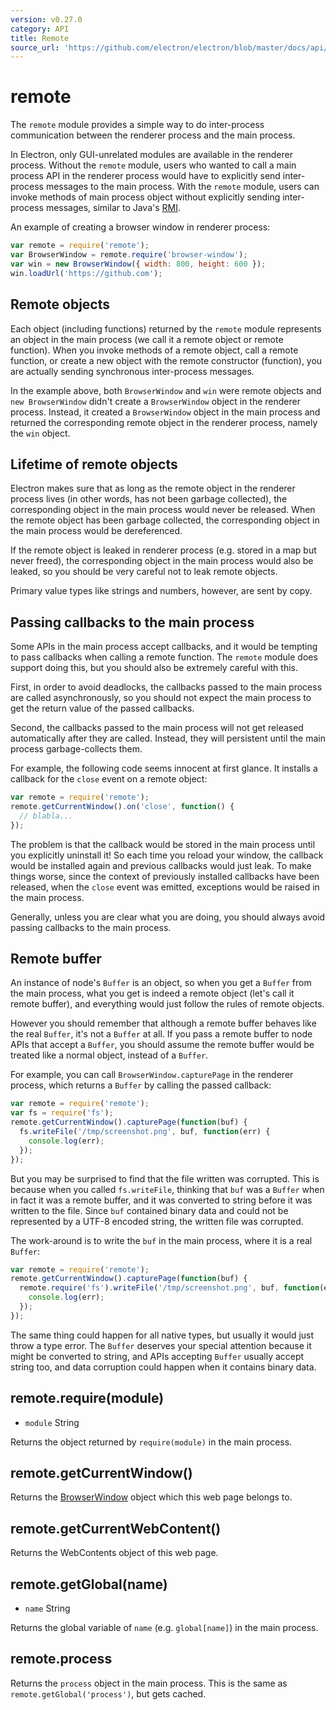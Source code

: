 ```yaml
---
version: v0.27.0
category: API
title: Remote
source_url: 'https://github.com/electron/electron/blob/master/docs/api/remote.md'
---
```


# remote

The `remote` module provides a simple way to do inter-process communication
between the renderer process and the main process.

In Electron, only GUI-unrelated modules are available in the renderer process.
Without the `remote` module, users who wanted to call a main process API in
the renderer process would have to explicitly send inter-process messages
to the main process. With the `remote` module, users can invoke methods of
main process object without explicitly sending inter-process messages,
similar to Java's
[RMI](http://en.wikipedia.org/wiki/Java_remote_method_invocation).

An example of creating a browser window in renderer process:

```javascript
var remote = require('remote');
var BrowserWindow = remote.require('browser-window');
var win = new BrowserWindow({ width: 800, height: 600 });
win.loadUrl('https://github.com');
```

## Remote objects

Each object (including functions) returned by the `remote` module represents an
object in the main process (we call it a remote object or remote function).
When you invoke methods of a remote object, call a remote function, or create
a new object with the remote constructor (function), you are actually sending
synchronous inter-process messages.

In the example above, both `BrowserWindow` and `win` were remote objects and
`new BrowserWindow` didn't create a `BrowserWindow` object in the renderer process.
Instead, it created a `BrowserWindow` object in the main process and returned the
corresponding remote object in the renderer process, namely the `win` object.

## Lifetime of remote objects

Electron makes sure that as long as the remote object in the renderer process
lives (in other words, has not been garbage collected), the corresponding object
in the main process would never be released. When the remote object has been
garbage collected, the corresponding object in the main process would be
dereferenced.

If the remote object is leaked in renderer process (e.g. stored in a map but never
freed), the corresponding object in the main process would also be leaked,
so you should be very careful not to leak remote objects.

Primary value types like strings and numbers, however, are sent by copy.

## Passing callbacks to the main process

Some APIs in the main process accept callbacks, and it would be tempting to
pass callbacks when calling a remote function. The `remote` module does support
doing this, but you should also be extremely careful with this.

First, in order to avoid deadlocks, the callbacks passed to the main process
are called asynchronously, so you should not expect the main process to
get the return value of the passed callbacks.

Second, the callbacks passed to the main process will not get released
automatically after they are called. Instead, they will persistent until the
main process garbage-collects them.

For example, the following code seems innocent at first glance. It installs a
callback for the `close` event on a remote object:

```javascript
var remote = require('remote');
remote.getCurrentWindow().on('close', function() {
  // blabla...
});
```

The problem is that the callback would be stored in the main process until you
explicitly uninstall it! So each time you reload your window, the callback would
be installed again and previous callbacks would just leak. To make things
worse, since the context of previously installed callbacks have been released,
when the `close` event was emitted, exceptions would be raised in the main process.

Generally, unless you are clear what you are doing, you should always avoid
passing callbacks to the main process.

## Remote buffer

An instance of node's `Buffer` is an object, so when you get a `Buffer` from
the main process, what you get is indeed a remote object (let's call it remote
buffer), and everything would just follow the rules of remote objects.

However you should remember that although a remote buffer behaves like the real
`Buffer`, it's not a `Buffer` at all. If you pass a remote buffer to node APIs
that accept a `Buffer`, you should assume the remote buffer would be treated
like a normal object, instead of a `Buffer`.

For example, you can call `BrowserWindow.capturePage` in the renderer process, which
returns a `Buffer` by calling the passed callback:

```javascript
var remote = require('remote');
var fs = require('fs');
remote.getCurrentWindow().capturePage(function(buf) {
  fs.writeFile('/tmp/screenshot.png', buf, function(err) {
    console.log(err);
  });
});
```

But you may be surprised to find that the file written was corrupted. This is
because when you called `fs.writeFile`, thinking that `buf` was a `Buffer` when
in fact it was a remote buffer, and it was converted to string before it was
written to the file. Since `buf` contained binary data and could not be represented
by a UTF-8 encoded string, the written file was corrupted.

The work-around is to write the `buf` in the main process, where it is a real
`Buffer`:

```javascript
var remote = require('remote');
remote.getCurrentWindow().capturePage(function(buf) {
  remote.require('fs').writeFile('/tmp/screenshot.png', buf, function(err) {
    console.log(err);
  });
});
```

The same thing could happen for all native types, but usually it would just
throw a type error. The `Buffer` deserves your special attention because it
might be converted to string, and APIs accepting `Buffer` usually accept string
too, and data corruption could happen when it contains binary data.

## remote.require(module)

* `module` String

Returns the object returned by `require(module)` in the main process.

## remote.getCurrentWindow()

Returns the [BrowserWindow](http://electron.atom.io/docs/v0.27.0/api/browser-window) object which this web page
belongs to.

## remote.getCurrentWebContent()

Returns the WebContents object of this web page.

## remote.getGlobal(name)

* `name` String

Returns the global variable of `name` (e.g. `global[name]`) in the main
process.

## remote.process

Returns the `process` object in the main process. This is the same as
`remote.getGlobal('process')`, but gets cached.
